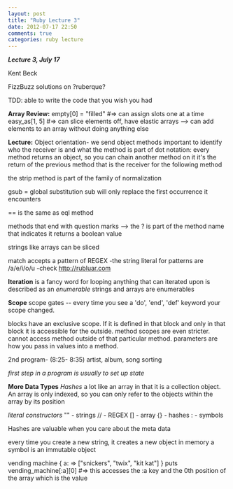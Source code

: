 ```yaml
---
layout: post
title: "Ruby Lecture 3"
date: 2012-07-17 22:50
comments: true
categories: ruby lecture
---
```


***Lecture 3, July 17***

Kent Beck

FizzBuzz
solutions on ?ruberque?

TDD: able to write the code that you wish you had

**Array Review:**
empty[0] = "filled" #=> can assign slots one at a time
easy_as[1, 5] #=> can slice elements off, have elastic arrays --> can add elements to an array without doing anything else

**Lecture:**
Object orientation- we send object methods
important to identify who the receiver is and what the method is
part of dot notation: every method returns an object, so you can chain another method on it
it's the return of the previous method that is the receiver for the following method

the strip method is part of the family of normalization

gsub = global substitution
sub will only replace the first occurrence it encounters

== is the same as eql method

methods that end with question marks --> the ? is part of the method name that indicates it returns a boolean value

strings like arrays can be sliced

match accepts a pattern of REGEX 
  -the string literal for patterns are /a/e/i/o/u
  -check <http://rubluar.com>

**Iteration** is a fancy word for looping
anything that can iterated upon is described as an *enumerable*
strings and arrays are enumerables

**Scope**
scope gates -- every time you see a 'do', 'end', 'def' keyword your scope changed. 

blocks have an exclusive scope. If it is defined in that block and only in that block it is accessible for the outside. 
method scopes are even stricter. cannot access method outside of that particular method.
parameters are how you pass in values into a method.

2nd program- (8:25- 8:35)
artist, album, song sorting

*first step in a program is usually to set up state*

**More Data Types**
*Hashes* a lot like an array in that it is a collection object. An array is only indexed, so you can only refer to the objects within the array by its position

*literal constructors*
"" - strings
// - REGEX
[] - array
{} - hashes
: - symbols

Hashes are valuable when you care about the meta data

every time you create a new string, it creates a new object in memory
a symbol is an immutable object

vending machine {
	a: => ["snickers", "twix", "kit kat"]
}
puts vending_machine[:a][0] #=> this accesses the :a key and the 0th position of the array which is the value